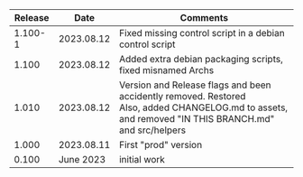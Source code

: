 | Release | Date       | Comments                                                                                                                                                |
|---------|------------|---------------------------------------------------------------------------------------------------------------------------------------------------------|
| 1.100-1 | 2023.08.12 | Fixed missing control script in a debian control script                                                                                                 |
| 1.100   | 2023.08.12 | Added extra debian packaging scripts, fixed misnamed Archs                                                                                              |
| 1.010   | 2023.08.12 | Version and Release flags and been accidently removed. Restored<br/>Also, added CHANGELOG.md to assets, and removed "IN THIS BRANCH.md" and src/helpers |
| 1.000   | 2023.08.11 | First "prod" version                                                                                                                                    |
| 0.100   | June 2023  | initial work                                                                                                                                            |

